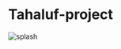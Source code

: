 # Tahaluf-project
![splash](https://user-images.githubusercontent.com/61900536/211860109-a0f40f5b-7ede-444c-aa2b-f53288872fb1.png)
